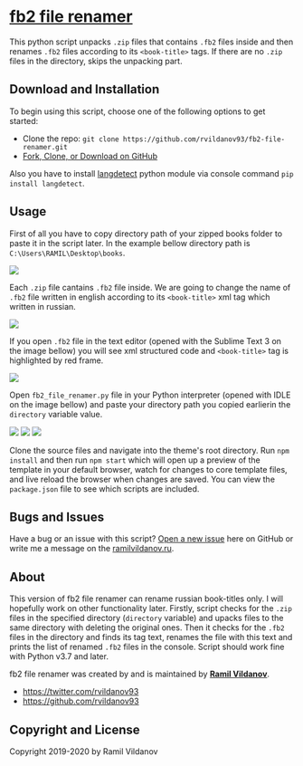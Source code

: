 # [fb2 file renamer](https://rvildanov93.github.io/fb2-file-renamer/)

This python script unpacks `.zip` files that contains `.fb2` files inside and then renames `.fb2` files according to its `<book-title>` tags. If there are no `.zip` files in the directory, skips the unpacking part.

## Download and Installation

To begin using this script, choose one of the following options to get started:

- Clone the repo: `git clone https://github.com/rvildanov93/fb2-file-renamer.git`
- [Fork, Clone, or Download on GitHub](https://github.com/rvildanov93/fb2-file-renamer.git)

Also you have to install [langdetect](https://pypi.org/project/langdetect/) python module via console command `pip install langdetect`.

## Usage
First of all you have to copy directory path of your zipped books folder to paste it in the script later. In the example bellow directory path is `C:\Users\RAMIL\Desktop\books`.

<img src ="https://raw.githubusercontent.com/rvildanov93/fb2-file-renamer/master/img/zipped_folder.png">

Each `.zip` file cantains `.fb2` file inside. We are going to change the name of `.fb2` file written in english according to its `<book-title>` xml tag which written in russian.

<img src ="https://raw.githubusercontent.com/rvildanov93/fb2-file-renamer/master/img/fb2_example.png">

If you open `.fb2` file in the text editor (opened with the Sublime Text 3 on the image bellow) you will see xml structured code and `<book-title>` tag is highlighted by red frame. 

<img src ="https://raw.githubusercontent.com/rvildanov93/fb2-file-renamer/master/img/book_title_tag.png">

Open `fb2_file_renamer.py` file in your Python interpreter (opened with IDLE on the image bellow) and paste your directory path you copied earlierin the `directory` variable value.

<img src ="https://raw.githubusercontent.com/rvildanov93/fb2-file-renamer/master/img/script_description.png">

<img src ="https://raw.githubusercontent.com/rvildanov93/fb2-file-renamer/master/img/script_results.png">

<img src ="https://raw.githubusercontent.com/rvildanov93/fb2-file-renamer/master/img/final_result.png">









Clone the source files and navigate into the theme's root directory. Run `npm install` and then run `npm start` which will open up a preview of the template in your default browser, watch for changes to core template files, and live reload the browser when changes are saved. You can view the `package.json` file to see which scripts are included.

## Bugs and Issues

Have a bug or an issue with this script? [Open a new issue](https://github.com/rvildanov93/fb2-file-renamer/issues) here on GitHub or write me a message on the [ramilvildanov.ru](https://ramilvildanov.ru).

## About
This version of fb2 file renamer can rename russian book-titles only. I will hopefully work on other functionality later. 
Firstly, script checks for the `.zip` files in the specified directory (`directory` variable) and upacks files to the same directory with deleting the original ones.
Then it checks for the `.fb2` files in the directory and finds its tag text, renames the file with this text and prints the list of renamed `.fb2` files in the console.
Script should work fine with Python v3.7 and later.

fb2 file renamer was created by and is maintained by **[Ramil Vildanov](https://ramilvildanov.ru/)**.

- <https://twitter.com/rvildanov93>
- <https://github.com/rvildanov93>

## Copyright and License
Copyright 2019-2020 by Ramil Vildanov
